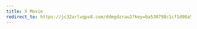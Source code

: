 ```yaml
---
title: X Movie 
redirect_to: https://jc32arlvqpv8.com/ddmgdzrau2?key=ba530798c1cf1d98a5eceab33829dc00
---
```


